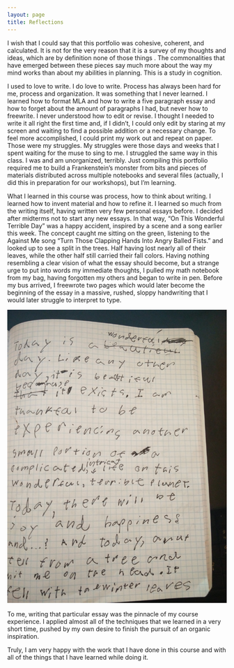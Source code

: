 ```yaml
---
layout: page
title: Reflections
---
```



I wish that I could say that this portfolio was cohesive, coherent, and calculated. It is not for the very reason that it is a survey of my thoughts and ideas, which are by definition none of those things . The commonalities that have emerged between these pieces say much more about the way my mind works than about my abilities in planning. This is a study in cognition.


I used to love to write. I do love to write. Process has always been hard for me, process and organization. It was something that I never learned. I learned how to format MLA and how to write a five paragraph essay and how to forget about the amount of paragraphs I had, but never how to freewrite. I never understood how to edit or revise. I thought I needed to write  it all right the first time and, if I didn’t, I could only edit by staring at my screen and waiting to find a possible addition or a necessary change. To feel more accomplished, I could print my work out and repeat on paper. 
Those were my struggles. My struggles were those days and weeks that I spent waiting for the muse to sing to me. I struggled the same way in this class. I was and am unorganized, terribly. Just compiling this portfolio required me to build a Frankenstein’s monster from bits and pieces of materials distributed across multiple notebooks and several files (actually, I did this in preparation for our workshops), but I’m learning.


What I learned in this course was process, how to think about writing. I learned how to invent material and how to refine it. I learned so much from the writing itself, having  written very few personal essays before.
I decided after midterms not to start any new essays. In that way, “On This Wonderful Terrible Day” was a happy accident, inspired by a scene and a song earlier this week. The concept caught me sitting on the green, listening to the Against Me song “Turn Those Clapping Hands Into Angry Balled Fists.” and looked up to see a split in the trees. Half having lost nearly all of their leaves, while the other half still carried their fall colors. Having nothing resembling a clear vision of what the essay should become, but a strange urge to put into words my immediate thoughts, I pulled my math notebook from my bag, having forgotten my others and began to write in pen. Before my bus arrived, I freewrote two pages which would later become the beginning of the essay in a massive, rushed, sloppy handwriting that I would later struggle to interpret to type.


![](/images/IMG_20161201_230020.jpg)


To me, writing that particular essay was the pinnacle of my course experience. I applied almost all of the techniques that we learned in a very short time, pushed by my own desire to finish the pursuit of an organic inspiration.


Truly, I am very happy with the work that I have done in this course and with all of the things that I have learned while doing it.
